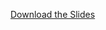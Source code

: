 [Download the Slides](https://drive.google.com/file/d/1par9jaO4-7Vc3sZ7IchSxq5HwaOswO4W/view?usp=sharing)
